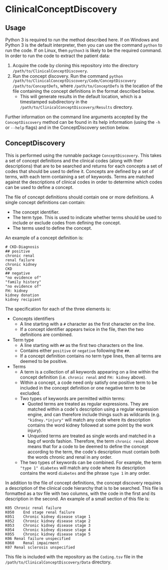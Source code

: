 # ClinicalConceptDiscovery

## Usage

Python 3 is required to run the method described here. If on Windows and Python 3 is the default interpreter, then you can use the command `python` to run the code. If on Linux, then `python3` is likely to be the required command. In order to run the code to extract the patient data:

1. Acquire the code by cloning this repository into the directory `/path/to/ClinicalConceptDiscovery`.
2. Run the concept discovery. Run the command `python /path/to/ClinicalConceptDiscovery/Code/ConceptDiscovery /path/to/ConceptDefs`, where `/path/to/ConceptDefs` is the location of the file containing the concept definitions in the format described below.
    - This will generate results in the default location, which is a timestamped subdirectory in the `/path/to/ClinicalConceptDiscovery/Results` directory.

Further information on the command line arguments accepted by the `ConceptDiscovery` method can be found in its help information (using the `-h` or `--help` flags) and in the ConceptDiscovery section below.

## ConceptDiscovery

This is performed using the runnable package `ConceptDiscovery`. This takes a set of concept definitions and the clinical codes (along with their descriptions) that are to be searched and returns for each concepts a set of codes that should be used to define it. Concepts are defined by a set of terms, with each term containing a set of keywords. Terms are matched against the descriptions of clinical codes in order to determine which codes can be used to define a concept.

The file of concept definitions should contain one or more definitions. A single concept definitions can contain:

- The concept identifier.
- The term type. This is used to indicate whether terms should be used to include or exclude codes from defining the concept.
- The terms used to define the concept.

An example of a concept definition is:

    # CKD-Diagnosis
    ## positive
    chronic renal
    renal failure
    chronic kidney
    CKD
    ## negative
    "no evidence of"
    "family history"
    "no evidence of"
    FH: kidney
    kidney donation
    kidney recipient

The specification for each of the three elements is:

- Concepts identifiers
    - A line starting with a `#` character as the first character on the line.
    - If a concept identifier appears twice in the file, then the two definitions are combined.
- Term type
    - A line starting with `##` as the first two characters on the line.
    - Contains either `positive` or `negative` following the `##`.
    - If a concept definition contains no term type lines, then all terms are deemed to be positive.
- Terms
    - A term is a collection of all keywords appearing on a line within the concept definition (i.e. `chronic renal` and `FH: kidney` above).
    - Within a concept, a code need only satisfy one positive term to be included in the concept definition or one negative term to be excluded.
    - Two types of keywords are permitted within terms:
        - Quoted terms are treated as regular expressions. They are matched within a code's description using a regular expression engine, and can therefore include things such as wildcards (e.g. `"kidney.*injury"` will match any code where its description contains the word kidney followed at some point by the work injury).
        - Unquoted terms are treated as single words and matched in a bag of words fashion. Therefore, the term `chronic renal` above means that for a code to be deemed to define the concept according to the term, the code's description must contain both the words chronic and renal in any order.
    - The two types of keywords can be combined. For example, the term `"type 1" diabetes` will match any code where its description contains the word `diabetes` and the phrase `type 1` in any order.

In addition to the file of concept definitions, the concept discovery requires a description of the clinical code hierarchy that is to be searched. This file is formatted as a tsv file with two columns, with the code in the first and its description in the second. An example of a small section of this file is:

    K05	Chronic renal failure
    K050	End stage renal failure
    K051	Chronic kidney disease stage 1
    K052	Chronic kidney disease stage 2
    K053	Chronic kidney disease stage 3
    K054	Chronic kidney disease stage 4
    K055	Chronic kidney disease stage 5
    K06	Renal failure unspecified
    K060	Renal impairment
    K07	Renal sclerosis unspecified

This file is included with the repository as the `Coding.tsv` file in the `/path/to/ClinicalConceptDiscovery/Data` directory.